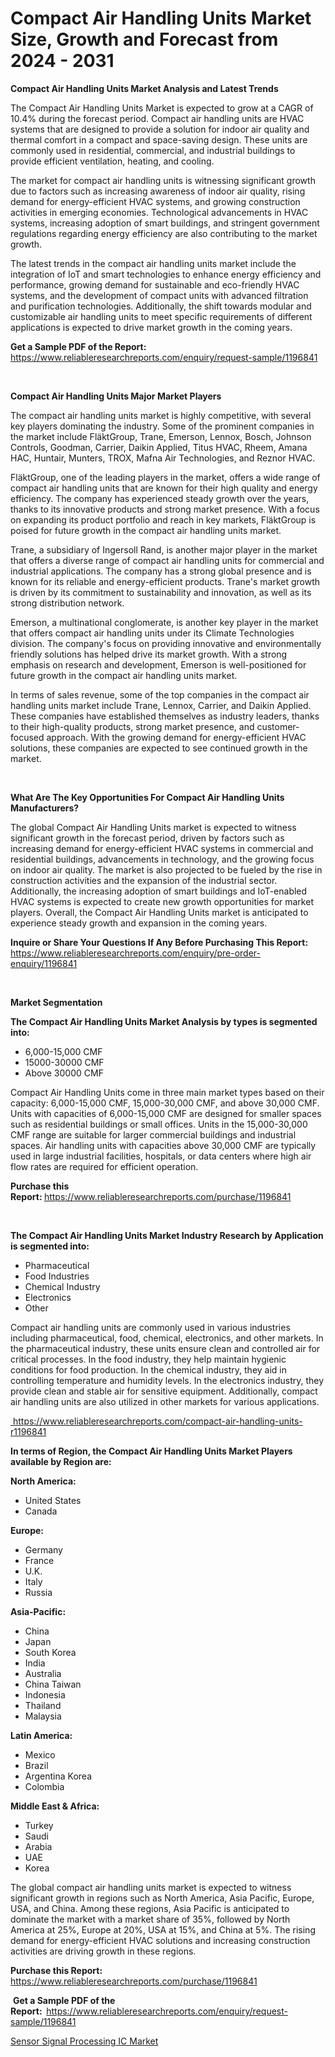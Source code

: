 <p><h1>Compact Air Handling Units Market Size, Growth and Forecast from 2024 - 2031</h1></p><p><strong>Compact Air Handling Units Market Analysis and Latest Trends</strong></p>
<p><p>The Compact Air Handling Units Market is expected to grow at a CAGR of 10.4% during the forecast period. Compact air handling units are HVAC systems that are designed to provide a solution for indoor air quality and thermal comfort in a compact and space-saving design. These units are commonly used in residential, commercial, and industrial buildings to provide efficient ventilation, heating, and cooling.</p><p>The market for compact air handling units is witnessing significant growth due to factors such as increasing awareness of indoor air quality, rising demand for energy-efficient HVAC systems, and growing construction activities in emerging economies. Technological advancements in HVAC systems, increasing adoption of smart buildings, and stringent government regulations regarding energy efficiency are also contributing to the market growth.</p><p>The latest trends in the compact air handling units market include the integration of IoT and smart technologies to enhance energy efficiency and performance, growing demand for sustainable and eco-friendly HVAC systems, and the development of compact units with advanced filtration and purification technologies. Additionally, the shift towards modular and customizable air handling units to meet specific requirements of different applications is expected to drive market growth in the coming years.</p></p>
<p><strong>Get a Sample PDF of the Report:&nbsp;</strong> <a href="https://www.reliableresearchreports.com/enquiry/request-sample/1196841">https://www.reliableresearchreports.com/enquiry/request-sample/1196841</a></p>
<p>&nbsp;</p>
<p><strong>Compact Air Handling Units Major Market Players</strong></p>
<p><p>The compact air handling units market is highly competitive, with several key players dominating the industry. Some of the prominent companies in the market include FläktGroup, Trane, Emerson, Lennox, Bosch, Johnson Controls, Goodman, Carrier, Daikin Applied, Titus HVAC, Rheem, Amana HAC, Huntair, Munters, TROX, Mafna Air Technologies, and Reznor HVAC.</p><p>FläktGroup, one of the leading players in the market, offers a wide range of compact air handling units that are known for their high quality and energy efficiency. The company has experienced steady growth over the years, thanks to its innovative products and strong market presence. With a focus on expanding its product portfolio and reach in key markets, FläktGroup is poised for future growth in the compact air handling units market.</p><p>Trane, a subsidiary of Ingersoll Rand, is another major player in the market that offers a diverse range of compact air handling units for commercial and industrial applications. The company has a strong global presence and is known for its reliable and energy-efficient products. Trane's market growth is driven by its commitment to sustainability and innovation, as well as its strong distribution network.</p><p>Emerson, a multinational conglomerate, is another key player in the market that offers compact air handling units under its Climate Technologies division. The company's focus on providing innovative and environmentally friendly solutions has helped drive its market growth. With a strong emphasis on research and development, Emerson is well-positioned for future growth in the compact air handling units market.</p><p>In terms of sales revenue, some of the top companies in the compact air handling units market include Trane, Lennox, Carrier, and Daikin Applied. These companies have established themselves as industry leaders, thanks to their high-quality products, strong market presence, and customer-focused approach. With the growing demand for energy-efficient HVAC solutions, these companies are expected to see continued growth in the market.</p></p>
<p>&nbsp;</p>
<p><strong>What Are The Key Opportunities For Compact Air Handling Units Manufacturers?</strong></p>
<p><p>The global Compact Air Handling Units market is expected to witness significant growth in the forecast period, driven by factors such as increasing demand for energy-efficient HVAC systems in commercial and residential buildings, advancements in technology, and the growing focus on indoor air quality. The market is also projected to be fueled by the rise in construction activities and the expansion of the industrial sector. Additionally, the increasing adoption of smart buildings and IoT-enabled HVAC systems is expected to create new growth opportunities for market players. Overall, the Compact Air Handling Units market is anticipated to experience steady growth and expansion in the coming years.</p></p>
<p><strong>Inquire or Share Your Questions If Any Before Purchasing This Report:</strong> <a href="https://www.reliableresearchreports.com/enquiry/pre-order-enquiry/1196841">https://www.reliableresearchreports.com/enquiry/pre-order-enquiry/1196841</a></p>
<p>&nbsp;</p>
<p><strong>Market Segmentation</strong></p>
<p><strong>The Compact Air Handling Units Market Analysis by types is segmented into:</strong></p>
<p><ul><li>6,000-15,000 CMF</li><li>15000-30000 CMF</li><li>Above 30000 CMF</li></ul></p>
<p><p>Compact Air Handling Units come in three main market types based on their capacity: 6,000-15,000 CMF, 15,000-30,000 CMF, and above 30,000 CMF. Units with capacities of 6,000-15,000 CMF are designed for smaller spaces such as residential buildings or small offices. Units in the 15,000-30,000 CMF range are suitable for larger commercial buildings and industrial spaces. Air handling units with capacities above 30,000 CMF are typically used in large industrial facilities, hospitals, or data centers where high air flow rates are required for efficient operation.</p></p>
<p><strong>Purchase this Report:&nbsp;</strong><a href="https://www.reliableresearchreports.com/purchase/1196841">https://www.reliableresearchreports.com/purchase/1196841</a></p>
<p>&nbsp;</p>
<p><strong>The Compact Air Handling Units Market Industry Research by Application is segmented into:</strong></p>
<p><ul><li>Pharmaceutical</li><li>Food Industries</li><li>Chemical Industry</li><li>Electronics</li><li>Other</li></ul></p>
<p><p>Compact air handling units are commonly used in various industries including pharmaceutical, food, chemical, electronics, and other markets. In the pharmaceutical industry, these units ensure clean and controlled air for critical processes. In the food industry, they help maintain hygienic conditions for food production. In the chemical industry, they aid in controlling temperature and humidity levels. In the electronics industry, they provide clean and stable air for sensitive equipment. Additionally, compact air handling units are also utilized in other markets for various applications.</p></p>
<p><a href="https://www.reliableresearchreports.com/compact-air-handling-units-r1196841">&nbsp;https://www.reliableresearchreports.com/compact-air-handling-units-r1196841</a></p>
<p><strong>In terms of Region, the Compact Air Handling Units Market Players available by Region are:</strong></p>
<p>
    <p> <strong> North America: </strong>
        <ul>
            <li>United States</li>
            <li>Canada</li>
        </ul>
        </p> 
    <p> <strong> Europe: </strong>
        <ul>
            <li>Germany</li>
            <li>France</li>
            <li>U.K.</li>
            <li>Italy</li>
            <li>Russia</li>
        </ul>
        </p> 
    <p> <strong> Asia-Pacific: </strong>
        <ul>
            <li>China</li>
            <li>Japan</li>
            <li>South Korea</li>
            <li>India</li>
            <li>Australia</li>
            <li>China Taiwan</li>
            <li>Indonesia</li>
            <li>Thailand</li>
            <li>Malaysia</li>
        </ul>
        </p> 
    <p> <strong> Latin America: </strong>
        <ul>
            <li>Mexico</li>
            <li>Brazil</li>
            <li>Argentina Korea</li>
            <li>Colombia</li>
        </ul>
        </p> 
    <p> <strong> Middle East & Africa: </strong>
        <ul>
            <li>Turkey</li>
            <li>Saudi</li>
            <li>Arabia</li>
            <li>UAE</li>
            <li>Korea</li>
        </ul>
    </p>
    </p>
<p><p>The global compact air handling units market is expected to witness significant growth in regions such as North America, Asia Pacific, Europe, USA, and China. Among these regions, Asia Pacific is anticipated to dominate the market with a market share of 35%, followed by North America at 25%, Europe at 20%, USA at 15%, and China at 5%. The rising demand for energy-efficient HVAC solutions and increasing construction activities are driving growth in these regions.</p></p>
<p><strong>Purchase this Report: </strong><a href="https://www.reliableresearchreports.com/purchase/1196841">https://www.reliableresearchreports.com/purchase/1196841</a></p>
<p>&nbsp;<strong>Get a Sample PDF of the Report:&nbsp;&nbsp;</strong><a href="https://www.reliableresearchreports.com/enquiry/request-sample/1196841">https://www.reliableresearchreports.com/enquiry/request-sample/1196841</a></p>
<p><strong></strong></p>
<p><p><a href="https://github.com/arabintang013/Market-Research-Report-List-1/blob/main/sensor-signal-processing-ic-market.md">Sensor Signal Processing IC Market</a></p></p>